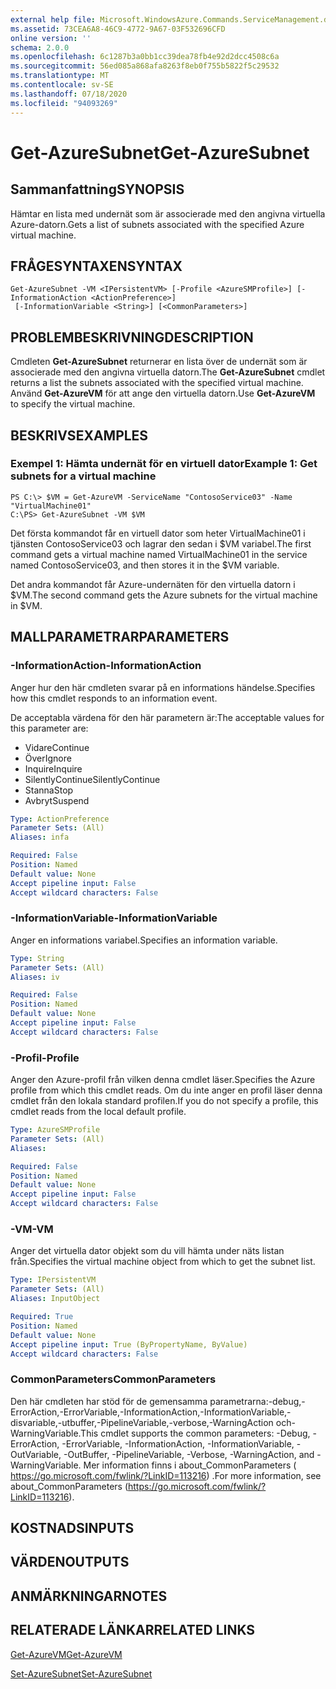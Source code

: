 ```yaml
---
external help file: Microsoft.WindowsAzure.Commands.ServiceManagement.dll-Help.xml
ms.assetid: 73CEA6A8-46C9-4772-9A67-03F532696CFD
online version: ''
schema: 2.0.0
ms.openlocfilehash: 6c1287b3a0bb1cc39dea78fb4e92d2dcc4508c6a
ms.sourcegitcommit: 56ed085a868afa8263f8eb0f755b5822f5c29532
ms.translationtype: MT
ms.contentlocale: sv-SE
ms.lasthandoff: 07/18/2020
ms.locfileid: "94093269"
---
```

# <span data-ttu-id="c2c5b-101">Get-AzureSubnet</span><span class="sxs-lookup"><span data-stu-id="c2c5b-101">Get-AzureSubnet</span></span>

## <span data-ttu-id="c2c5b-102">Sammanfattning</span><span class="sxs-lookup"><span data-stu-id="c2c5b-102">SYNOPSIS</span></span>
<span data-ttu-id="c2c5b-103">Hämtar en lista med undernät som är associerade med den angivna virtuella Azure-datorn.</span><span class="sxs-lookup"><span data-stu-id="c2c5b-103">Gets a list of subnets associated with the specified Azure virtual machine.</span></span>

## <span data-ttu-id="c2c5b-104">FRÅGESYNTAXEN</span><span class="sxs-lookup"><span data-stu-id="c2c5b-104">SYNTAX</span></span>

```
Get-AzureSubnet -VM <IPersistentVM> [-Profile <AzureSMProfile>] [-InformationAction <ActionPreference>]
 [-InformationVariable <String>] [<CommonParameters>]
```

## <span data-ttu-id="c2c5b-105">PROBLEMBESKRIVNING</span><span class="sxs-lookup"><span data-stu-id="c2c5b-105">DESCRIPTION</span></span>
<span data-ttu-id="c2c5b-106">Cmdleten **Get-AzureSubnet** returnerar en lista över de undernät som är associerade med den angivna virtuella datorn.</span><span class="sxs-lookup"><span data-stu-id="c2c5b-106">The **Get-AzureSubnet** cmdlet returns a list the subnets associated with the specified virtual machine.</span></span>
<span data-ttu-id="c2c5b-107">Använd **Get-AzureVM** för att ange den virtuella datorn.</span><span class="sxs-lookup"><span data-stu-id="c2c5b-107">Use **Get-AzureVM** to specify the virtual machine.</span></span>

## <span data-ttu-id="c2c5b-108">BESKRIVS</span><span class="sxs-lookup"><span data-stu-id="c2c5b-108">EXAMPLES</span></span>

### <span data-ttu-id="c2c5b-109">Exempel 1: Hämta undernät för en virtuell dator</span><span class="sxs-lookup"><span data-stu-id="c2c5b-109">Example 1: Get subnets for a virtual machine</span></span>
```
PS C:\> $VM = Get-AzureVM -ServiceName "ContosoService03" -Name "VirtualMachine01"
C:\PS> Get-AzureSubnet -VM $VM
```

<span data-ttu-id="c2c5b-110">Det första kommandot får en virtuell dator som heter VirtualMachine01 i tjänsten ContosoService03 och lagrar den sedan i $VM variabel.</span><span class="sxs-lookup"><span data-stu-id="c2c5b-110">The first command gets a virtual machine named VirtualMachine01 in the service named ContosoService03, and then stores it in the $VM variable.</span></span>

<span data-ttu-id="c2c5b-111">Det andra kommandot får Azure-undernäten för den virtuella datorn i $VM.</span><span class="sxs-lookup"><span data-stu-id="c2c5b-111">The second command gets the Azure subnets for the virtual machine in $VM.</span></span>

## <span data-ttu-id="c2c5b-112">MALLPARAMETRAR</span><span class="sxs-lookup"><span data-stu-id="c2c5b-112">PARAMETERS</span></span>

### <span data-ttu-id="c2c5b-113">-InformationAction</span><span class="sxs-lookup"><span data-stu-id="c2c5b-113">-InformationAction</span></span>
<span data-ttu-id="c2c5b-114">Anger hur den här cmdleten svarar på en informations händelse.</span><span class="sxs-lookup"><span data-stu-id="c2c5b-114">Specifies how this cmdlet responds to an information event.</span></span>

<span data-ttu-id="c2c5b-115">De acceptabla värdena för den här parametern är:</span><span class="sxs-lookup"><span data-stu-id="c2c5b-115">The acceptable values for this parameter are:</span></span>

- <span data-ttu-id="c2c5b-116">Vidare</span><span class="sxs-lookup"><span data-stu-id="c2c5b-116">Continue</span></span>
- <span data-ttu-id="c2c5b-117">Över</span><span class="sxs-lookup"><span data-stu-id="c2c5b-117">Ignore</span></span>
- <span data-ttu-id="c2c5b-118">Inquire</span><span class="sxs-lookup"><span data-stu-id="c2c5b-118">Inquire</span></span>
- <span data-ttu-id="c2c5b-119">SilentlyContinue</span><span class="sxs-lookup"><span data-stu-id="c2c5b-119">SilentlyContinue</span></span>
- <span data-ttu-id="c2c5b-120">Stanna</span><span class="sxs-lookup"><span data-stu-id="c2c5b-120">Stop</span></span>
- <span data-ttu-id="c2c5b-121">Avbryt</span><span class="sxs-lookup"><span data-stu-id="c2c5b-121">Suspend</span></span>

```yaml
Type: ActionPreference
Parameter Sets: (All)
Aliases: infa

Required: False
Position: Named
Default value: None
Accept pipeline input: False
Accept wildcard characters: False
```

### <span data-ttu-id="c2c5b-122">-InformationVariable</span><span class="sxs-lookup"><span data-stu-id="c2c5b-122">-InformationVariable</span></span>
<span data-ttu-id="c2c5b-123">Anger en informations variabel.</span><span class="sxs-lookup"><span data-stu-id="c2c5b-123">Specifies an information variable.</span></span>

```yaml
Type: String
Parameter Sets: (All)
Aliases: iv

Required: False
Position: Named
Default value: None
Accept pipeline input: False
Accept wildcard characters: False
```

### <span data-ttu-id="c2c5b-124">-Profil</span><span class="sxs-lookup"><span data-stu-id="c2c5b-124">-Profile</span></span>
<span data-ttu-id="c2c5b-125">Anger den Azure-profil från vilken denna cmdlet läser.</span><span class="sxs-lookup"><span data-stu-id="c2c5b-125">Specifies the Azure profile from which this cmdlet reads.</span></span>
<span data-ttu-id="c2c5b-126">Om du inte anger en profil läser denna cmdlet från den lokala standard profilen.</span><span class="sxs-lookup"><span data-stu-id="c2c5b-126">If you do not specify a profile, this cmdlet reads from the local default profile.</span></span>

```yaml
Type: AzureSMProfile
Parameter Sets: (All)
Aliases: 

Required: False
Position: Named
Default value: None
Accept pipeline input: False
Accept wildcard characters: False
```

### <span data-ttu-id="c2c5b-127">-VM</span><span class="sxs-lookup"><span data-stu-id="c2c5b-127">-VM</span></span>
<span data-ttu-id="c2c5b-128">Anger det virtuella dator objekt som du vill hämta under näts listan från.</span><span class="sxs-lookup"><span data-stu-id="c2c5b-128">Specifies the virtual machine object from which to get the subnet list.</span></span>

```yaml
Type: IPersistentVM
Parameter Sets: (All)
Aliases: InputObject

Required: True
Position: Named
Default value: None
Accept pipeline input: True (ByPropertyName, ByValue)
Accept wildcard characters: False
```

### <span data-ttu-id="c2c5b-129">CommonParameters</span><span class="sxs-lookup"><span data-stu-id="c2c5b-129">CommonParameters</span></span>
<span data-ttu-id="c2c5b-130">Den här cmdleten har stöd för de gemensamma parametrarna:-debug,-ErrorAction,-ErrorVariable,-InformationAction,-InformationVariable,-disvariable,-utbuffer,-PipelineVariable,-verbose,-WarningAction och-WarningVariable.</span><span class="sxs-lookup"><span data-stu-id="c2c5b-130">This cmdlet supports the common parameters: -Debug, -ErrorAction, -ErrorVariable, -InformationAction, -InformationVariable, -OutVariable, -OutBuffer, -PipelineVariable, -Verbose, -WarningAction, and -WarningVariable.</span></span> <span data-ttu-id="c2c5b-131">Mer information finns i about_CommonParameters ( https://go.microsoft.com/fwlink/?LinkID=113216) .</span><span class="sxs-lookup"><span data-stu-id="c2c5b-131">For more information, see about_CommonParameters (https://go.microsoft.com/fwlink/?LinkID=113216).</span></span>

## <span data-ttu-id="c2c5b-132">KOSTNADS</span><span class="sxs-lookup"><span data-stu-id="c2c5b-132">INPUTS</span></span>

## <span data-ttu-id="c2c5b-133">VÄRDEN</span><span class="sxs-lookup"><span data-stu-id="c2c5b-133">OUTPUTS</span></span>

## <span data-ttu-id="c2c5b-134">ANMÄRKNINGAR</span><span class="sxs-lookup"><span data-stu-id="c2c5b-134">NOTES</span></span>

## <span data-ttu-id="c2c5b-135">RELATERADE LÄNKAR</span><span class="sxs-lookup"><span data-stu-id="c2c5b-135">RELATED LINKS</span></span>

[<span data-ttu-id="c2c5b-136">Get-AzureVM</span><span class="sxs-lookup"><span data-stu-id="c2c5b-136">Get-AzureVM</span></span>](./Get-AzureVM.md)

[<span data-ttu-id="c2c5b-137">Set-AzureSubnet</span><span class="sxs-lookup"><span data-stu-id="c2c5b-137">Set-AzureSubnet</span></span>](./Set-AzureSubnet.md)


